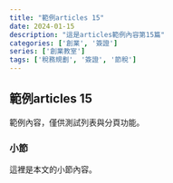 ```yaml
---
title: "範例articles 15"
date: 2024-01-15
description: "這是articles範例內容第15篇"
categories: ['創業', '簽證']
series: ['創業教室']
tags: ['稅務規劃', '簽證', '節稅']
---
```


## 範例articles 15

範例內容，僅供測試列表與分頁功能。

### 小節
這裡是本文的小節內容。